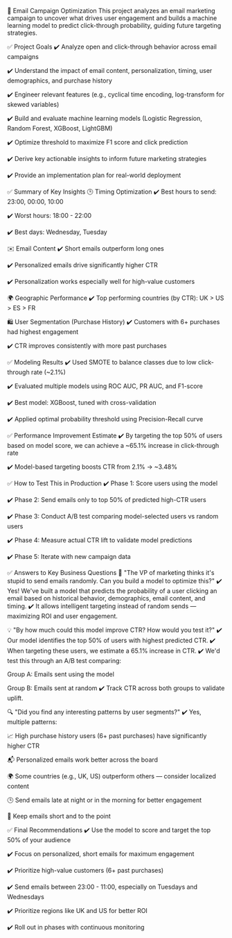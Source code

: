 📧 Email Campaign Optimization
This project analyzes an email marketing campaign to uncover what drives user engagement and builds a machine learning model to predict click-through probability, guiding future targeting strategies.

✅ Project Goals
✔️ Analyze open and click-through behavior across email campaigns

✔️ Understand the impact of email content, personalization, timing, user demographics, and purchase history

✔️ Engineer relevant features (e.g., cyclical time encoding, log-transform for skewed variables)

✔️ Build and evaluate machine learning models (Logistic Regression, Random Forest, XGBoost, LightGBM)

✔️ Optimize threshold to maximize F1 score and click prediction

✔️ Derive key actionable insights to inform future marketing strategies

✔️ Provide an implementation plan for real-world deployment

✅ Summary of Key Insights
🕒 Timing Optimization
✔️ Best hours to send: 23:00, 00:00, 10:00

✔️ Worst hours: 18:00 - 22:00

✔️ Best days: Wednesday, Tuesday

✉️ Email Content
✔️ Short emails outperform long ones

✔️ Personalized emails drive significantly higher CTR

✔️ Personalization works especially well for high-value customers

🌍 Geographic Performance
✔️ Top performing countries (by CTR): UK > US > ES > FR

🛍️ User Segmentation (Purchase History)
✔️ Customers with 6+ purchases had highest engagement

✔️ CTR improves consistently with more past purchases

✅ Modeling Results
✔️ Used SMOTE to balance classes due to low click-through rate (~2.1%)

✔️ Evaluated multiple models using ROC AUC, PR AUC, and F1-score

✔️ Best model: XGBoost, tuned with cross-validation

✔️ Applied optimal probability threshold using Precision-Recall curve

✅ Performance Improvement Estimate
✔️ By targeting the top 50% of users based on model score, we can achieve a ~65.1% increase in click-through rate

✔️ Model-based targeting boosts CTR from 2.1% → ~3.48%

✅ How to Test This in Production
✔️ Phase 1: Score users using the model

✔️ Phase 2: Send emails only to top 50% of predicted high-CTR users

✔️ Phase 3: Conduct A/B test comparing model-selected users vs random users

✔️ Phase 4: Measure actual CTR lift to validate model predictions

✔️ Phase 5: Iterate with new campaign data

✅ Answers to Key Business Questions
💬 "The VP of marketing thinks it's stupid to send emails randomly. Can you build a model to optimize this?"
✔️ Yes! We've built a model that predicts the probability of a user clicking an email based on historical behavior, demographics, email content, and timing.
✔️ It allows intelligent targeting instead of random sends — maximizing ROI and user engagement.

💡 "By how much could this model improve CTR? How would you test it?"
✔️ Our model identifies the top 50% of users with highest predicted CTR.
✔️ When targeting these users, we estimate a 65.1% increase in CTR.
✔️ We'd test this through an A/B test comparing:

Group A: Emails sent using the model

Group B: Emails sent at random
✔️ Track CTR across both groups to validate uplift.

🔍 "Did you find any interesting patterns by user segments?"
✔️ Yes, multiple patterns:

📈 High purchase history users (6+ past purchases) have significantly higher CTR

📬 Personalized emails work better across the board

🌍 Some countries (e.g., UK, US) outperform others — consider localized content

🕒 Send emails late at night or in the morning for better engagement

📄 Keep emails short and to the point

✅ Final Recommendations
✔️ Use the model to score and target the top 50% of your audience

✔️ Focus on personalized, short emails for maximum engagement

✔️ Prioritize high-value customers (6+ past purchases)

✔️ Send emails between 23:00 - 11:00, especially on Tuesdays and Wednesdays

✔️ Prioritize regions like UK and US for better ROI

✔️ Roll out in phases with continuous monitoring
